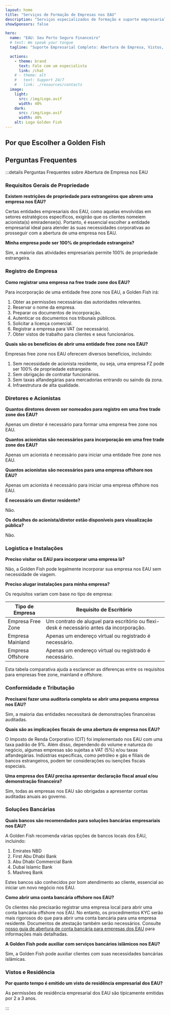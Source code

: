 ```yaml
---
layout: home
title: "Serviços de Formação de Empresas nos EAU"
description: "Serviços especializados de formação e suporte empresarial nos EAU. Abertura de empresa, serviços bancários, impostos, soluções jurídicas e de visto. Pagamento apenas após aprovação."
showSponsors: false

hero:
  name: "EAU: Seu Porto Seguro Financeiro"
  # text: We speak your tongue
  tagline: "Suporte Empresarial Completo: Abertura de Empresa, Vistos, Serviços Bancários. <span class='hl'>Sem sucesso — sem taxa</span>."

  actions:
    - theme: brand
      text: Fale com um especialista
      link: /chat
    # - theme: alt
    #   text: Support 24/7
    #   link: ./resources/contacts
  image:
    light:
      src: /img/Logo.avif
      width: 40%
    dark:
      src: /img/Logo.avif
      width: 40%
    alt: Logo Golden Fish
---
```


<FeatureCards :features="[
  {
    title: 'Guia de Abertura de Empresa',
    details: 'Guia completo para abrir empresas na **Free Zone, offshore, mainland, filial**.',
    items: [
      '100% de Propriedade Estrangeira disponível em Free Zones e Mainland',
      'Baixas Taxas de Impostos - apenas 9% de imposto corporativo',
      'Sem Controle Cambial - fácil repatriação de capital'
    ],
    linkText: 'Saiba mais',
    link: '/uae-business/offer/company-registration/',
    icon: {
      light: '/img/iStock-2051326997.avif',
      dark: '/img/iStock-1448478309.jpg',
      alt: 'Guia de Abertura de Empresa'
    }
  },
  {
    title: 'Abertura de Conta Bancária',
    details: 'Abra facilmente contas bancárias empresariais ou pessoais com os bancos confiáveis dos EAU.',
    items: [
      'Serviços PRO completos para aprovações governamentais',
      'Configuração completa do pacote bancário',
      '**96% de taxa de sucesso**',
    ],
    linkText: 'Saiba mais',
    link: '/uae-business/offer/banking/',
    icon: {
      light: '/img/iStock-2153786564.avif',
      dark: '/img/iStock-2166793628.avif',
      alt: 'Serviços Bancários'
    }
  },
  {
    title: 'Golden Visa e Residência',
    details: 'Obtenha um **Golden Visa** dos EAU para residência de longo prazo com um processo de solicitação simplificado.',
    items: [
      '**Sem necessidade de entrar nos EAU a cada 6 meses**',
      'Validade de 10 anos com opção de renovação mantendo as condições qualificadoras',
      '92% de taxa de sucesso',
    ],
    linkText: 'Saiba mais',
    link: '/uae-business/offer/golden-visa/',
    icon: {
      light: '/img/iStock-1312241253.avif',
      dark: '/img/ILONMASKID.webp',
      alt: 'Serviços de Visto'
    }
  },
]" />

<FeatureCards :features="[
  {
    title: 'Serviços de Conformidade',
    details: 'Nossos especialistas o guiam através dos complexos requisitos regulatórios dos EAU, incluindo relatórios ESR e registros UBO.',
    items: [],
    linkText: 'Saiba mais',
    link: '/uae-business/company-registration/Protect-Your-Business',
    icon: {
      light: '/img/iStock-1299393716.avif',
      dark: '/img/iStock-2149731304.avif',
      alt: 'Serviços de Conformidade'
    }
  },
  {
    title: 'Imposto Corporativo e VAT',
    details: 'Consultoria especializada garante conformidade com obrigações de Imposto Corporativo e VAT junto à Autoridade Federal Tributária (FTA).',
    items: [],
    linkText: 'Saiba mais',
    link: '/uae-business/company-registration/accounting-legal',
    icon: {
      light: '/img/iStock-1018285934.avif',
      dark: '/img/iStock-584576538.avif',
      alt: 'Serviços Tributários'
    }
  },
  {
    title: 'Serviços Jurídicos',
    details: 'Equipe jurídica aconselha sobre as leis dos EAU referentes a fusões e aquisições, reestruturação corporativa, financiamento e resolução de disputas.',
    items: [],
    linkText: 'Saiba mais',
    link: '/uae-business/company-registration/Protect-Your-Business',
    icon: {
      light: '/img/iStock-650045508.avif',
      dark: '/img/iStock-1498627598.avif',
      alt: 'Serviços Jurídicos'
    }
  },
  {
    title: 'Contabilidade e Folha de Pagamento',
    details: 'Nossos contadores gerenciam finanças, fornecendo contabilidade, reconciliação, folha de pagamento e suporte de auditoria, economizando custos de contratação.',
    items: [],
    linkText: 'Saiba mais',
    link: '/resources/contacts',
    icon: {
      light: '/img/iStock-1022793868.avif',
      dark: '/img/iStock-1320130292.jpg',
      alt: 'Serviços de Contabilidade'
    }
  },
]" />

## Por que Escolher a Golden Fish

<BenefitsList :features="[
  {
    icon: '🏢',
    title: 'Expertise Local nos EAU',
    text: 'Especialistas dedicados em Dubai oferecem orientação especializada em cada etapa do processo.'
  },
  {
    icon: '📊',
    title: 'Taxa de Sucesso Comprovada',
    text: 'Mais de 90% de taxa de aprovação com centenas de vistos, contas bancárias e registros de empresas emitidos através do nosso processamento premium.'
  },
  {
    icon: '💸',
    title: '**Taxas Baseadas no Sucesso**',
    text: '[Pague apenas após a aprovação](/uae-business/benefits/success-based-fees). Transparência total sem custos ocultos.'
  },
]" />

## Perguntas Frequentes

:::details Perguntas Frequentes sobre Abertura de Empresa nos EAU

### Requisitos Gerais de Propriedade

**Existem restrições de propriedade para estrangeiros que abrem uma empresa nos EAU?**

Certas entidades empresariais dos EAU, como aquelas envolvidas em setores estratégicos específicos, exigirão que os clientes nomeiem acionista(s) emiradense(s). Portanto, é essencial escolher a entidade empresarial ideal para atender às suas necessidades corporativas ao prosseguir com a abertura de uma empresa nos EAU.

**Minha empresa pode ser 100% de propriedade estrangeira?**

Sim, a maioria das atividades empresariais permite 100% de propriedade estrangeira.

### Registro de Empresa

**Como registrar uma empresa na free trade zone dos EAU?**

Para incorporação de uma entidade free zone nos EAU, a Golden Fish irá:

1. Obter as permissões necessárias das autoridades relevantes.
2. Reservar o nome da empresa.
3. Preparar os documentos de incorporação.
4. Autenticar os documentos nos tribunais públicos.
5. Solicitar a licença comercial.
6. Registrar a empresa para VAT (se necessário).
7. Obter vistos de trabalho para clientes e seus funcionários.

**Quais são os benefícios de abrir uma entidade free zone nos EAU?**

Empresas free zone nos EAU oferecem diversos benefícios, incluindo:

1. Sem necessidade de acionista residente, ou seja, uma empresa FZ pode ser 100% de propriedade estrangeira.
2. Sem obrigação de contratar funcionários.
3. Sem taxas alfandegárias para mercadorias entrando ou saindo da zona.
4. Infraestrutura de alta qualidade.

### Diretores e Acionistas

**Quantos diretores devem ser nomeados para registro em uma free trade zone dos EAU?**

Apenas um diretor é necessário para formar uma empresa free zone nos EAU.

**Quantos acionistas são necessários para incorporação em uma free trade zone dos EAU?**

Apenas um acionista é necessário para iniciar uma entidade free zone nos EAU.

**Quantos acionistas são necessários para uma empresa offshore nos EAU?**

Apenas um acionista é necessário para iniciar uma empresa offshore nos EAU.

**É necessário um diretor residente?**

Não.

**Os detalhes do acionista/diretor estão disponíveis para visualização pública?**

Não.

### Logística e Instalações

**Preciso visitar os EAU para incorporar uma empresa lá?**

Não, a Golden Fish pode legalmente incorporar sua empresa nos EAU sem necessidade de viagem.

**Preciso alugar instalações para minha empresa?**

Os requisitos variam com base no tipo de empresa:

| Tipo de Empresa   | Requisito de Escritório                                                               |
| ----------------- | ------------------------------------------------------------------------------------ |
| Empresa Free Zone | Um contrato de aluguel para escritório ou flexi-desk é necessário antes da incorporação. |
| Empresa Mainland  | Apenas um endereço virtual ou registrado é necessário.                                |
| Empresa Offshore  | Apenas um endereço virtual ou registrado é necessário.                                |

Esta tabela comparativa ajuda a esclarecer as diferenças entre os requisitos para empresas free zone, mainland e offshore.

### Conformidade e Tributação

**Precisarei fazer uma auditoria completa se abrir uma pequena empresa nos EAU?**

Sim, a maioria das entidades necessitará de demonstrações financeiras auditadas.

**Quais são as implicações fiscais de uma abertura de empresa nos EAU?**

O Imposto de Renda Corporativo (CIT) foi implementado nos EAU com uma taxa padrão de 9%. Além disso, dependendo do volume e natureza do negócio, algumas empresas são sujeitas a VAT (5%) e/ou taxas alfandegárias. Indústrias específicas, como petróleo e gás e filiais de bancos estrangeiros, podem ter considerações ou isenções fiscais especiais.

**Uma empresa dos EAU precisa apresentar declaração fiscal anual e/ou demonstração financeira?**

Sim, todas as empresas nos EAU são obrigadas a apresentar contas auditadas anuais ao governo.

### Soluções Bancárias

**Quais bancos são recomendados para soluções bancárias empresariais nos EAU?**

A Golden Fish recomenda várias opções de bancos locais dos EAU, incluindo:

1. Emirates NBD
2. First Abu Dhabi Bank
3. Abu Dhabi Commercial Bank
4. Dubai Islamic Bank
5. Mashreq Bank

Estes bancos são conhecidos por bom atendimento ao cliente, essencial ao iniciar um novo negócio nos EAU.

**Como abrir uma conta bancária offshore nos EAU?**

Os clientes não precisarão registrar uma empresa local para abrir uma conta bancária offshore nos EAU. No entanto, os procedimentos KYC serão mais rigorosos do que para abrir uma conta bancária para uma empresa residente. Documentos de atestação também serão necessários. Consulte [nosso guia de abertura de conta bancária para empresas dos EAU](./uae-business/company-registration/banking) para informações mais detalhadas.

**A Golden Fish pode auxiliar com serviços bancários islâmicos nos EAU?**

Sim, a Golden Fish pode auxiliar clientes com suas necessidades bancárias islâmicas.

### Vistos e Residência

**Por quanto tempo é emitido um visto de residência empresarial dos EAU?**

As permissões de residência empresarial dos EAU são tipicamente emitidas por 2 a 3 anos.

:::

<ContactFormModalNav buttonText="Fale com um especialista" formStyle="display: block; margin: 3rem auto;"/>